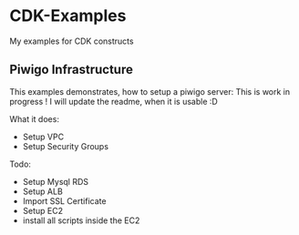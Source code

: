 # CDK-Examples
My examples for CDK constructs


## Piwigo Infrastructure

This examples demonstrates, how to setup a piwigo server:
This is work in progress ! 
I will update the readme, when it is usable :D 

What it does:
- Setup VPC
- Setup Security Groups

Todo:
- Setup Mysql RDS
- Setup ALB
- Import SSL Certificate
- Setup EC2
- install all scripts inside the EC2
